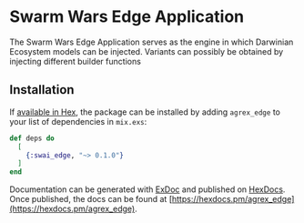 # **Swarm Wars Edge Application**

The Swarm Wars Edge Application serves as the engine in which Darwinian Ecosystem models can be injected.
Variants can possibly be obtained by injecting different builder functions

## Installation

If [available in Hex](https://hex.pm/docs/publish), the package can be installed
by adding `agrex_edge` to your list of dependencies in `mix.exs`:

```elixir
def deps do
  [
    {:swai_edge, "~> 0.1.0"}
  ]
end
```

Documentation can be generated with [ExDoc](https://github.com/elixir-lang/ex_doc)
and published on [HexDocs](https://hexdocs.pm). Once published, the docs can
be found at [https://hexdocs.pm/agrex_edge](https://hexdocs.pm/agrex_edge).

